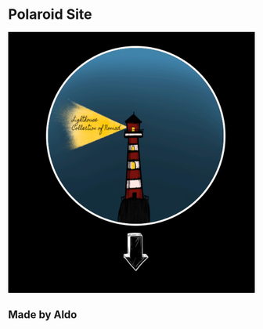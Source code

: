 # Polaroid Site  

![GIF](https://github.com/Aldowashere/PolaroidSite02/blob/main/21.PNG)


## Made by Aldo 

